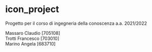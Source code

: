 # icon_project
Progetto per il corso di ingegneria della conoscenza a.a. 2021/2022

Massaro Claudio [705108]  
Trotti Francesco [703010]  
Marino Angela [683710]
